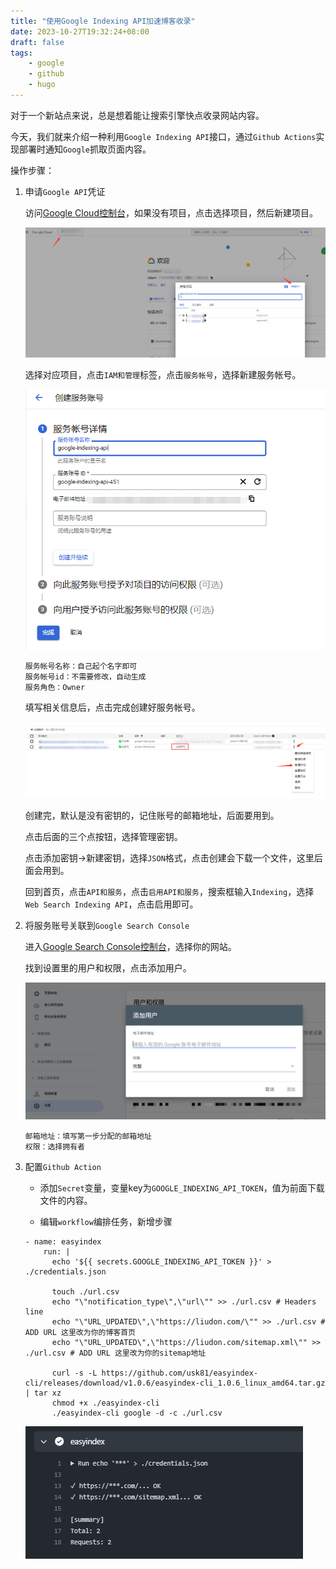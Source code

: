 ```yaml
---
title: "使用Google Indexing API加速博客收录"
date: 2023-10-27T19:32:24+08:00
draft: false
tags:
    - google
    - github
    - hugo
---
```


对于一个新站点来说，总是想着能让搜索引擎快点收录网站内容。

今天，我们就来介绍一种利用`Google Indexing API`接口，通过`Github Actions`实现部署时通知`Google`抓取页面内容。

操作步骤：

1. 申请`Google API`凭证

    访问[Google Cloud控制台](https://console.cloud.google.com/)，如果没有项目，点击选择项目，然后新建项目。

    ![](20231027193906.png)

    选择对应项目，点击`IAM和管理`标签，点击`服务帐号`，选择新建服务帐号。

    ![](20231027194257.png)

    ```
    服务帐号名称：自己起个名字即可
    服务帐号id：不需要修改，自动生成
    服务角色：Owner
    ```

    填写相关信息后，点击完成创建好服务帐号。

    ![](20231027194753.png)

    创建完，默认是没有密钥的，记住账号的邮箱地址，后面要用到。
    
    点击后面的三个点按钮，选择管理密钥。

    点击添加密钥->新建密钥，选择`JSON`格式，点击创建会下载一个文件，这里后面会用到。

    回到首页，点击`API和服务`，点击`启用API和服务`，搜索框输入`Indexing`，选择`Web Search Indexing API`，点击启用即可。

2. 将服务账号关联到`Google Search Console`

    进入[Google Search Console控制台](https://search.google.com/)，选择你的网站。

    找到设置里的用户和权限，点击添加用户。

    ![](202310280923031.png)

    ```
    邮箱地址：填写第一步分配的邮箱地址
    权限：选择拥有者
    ```

3. 配置`Github Action`

    - 添加`Secret`变量，变量key为`GOOGLE_INDEXING_API_TOKEN`，值为前面下载文件的内容。

    - 编辑`workflow`编排任务，新增步骤

    ```
    - name: easyindex
        run: |
          echo '${{ secrets.GOOGLE_INDEXING_API_TOKEN }}' > ./credentials.json

          touch ./url.csv
          echo "\"notification_type\",\"url\"" >> ./url.csv # Headers line
          echo "\"URL_UPDATED\",\"https://liudon.com/\"" >> ./url.csv # ADD URL 这里改为你的博客首页
          echo "\"URL_UPDATED\",\"https://liudon.com/sitemap.xml\"" >> ./url.csv # ADD URL 这里改为你的sitemap地址

          curl -s -L https://github.com/usk81/easyindex-cli/releases/download/v1.0.6/easyindex-cli_1.0.6_linux_amd64.tar.gz | tar xz
          chmod +x ./easyindex-cli
          ./easyindex-cli google -d -c ./url.csv
    ```

    ![](20231027200238.png)
